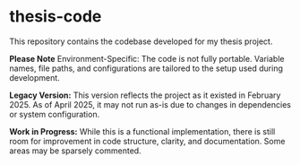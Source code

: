 # thesis-code
This repository contains the codebase developed for my thesis project.

**Please Note**
Environment-Specific: The code is not fully portable. Variable names, file paths, and configurations are tailored to the setup used during development.

**Legacy Version:** This version reflects the project as it existed in February 2025. As of April 2025, it may not run as-is due to changes in dependencies or system configuration.

**Work in Progress:** While this is a functional implementation, there is still room for improvement in code structure, clarity, and documentation. Some areas may be sparsely commented.

